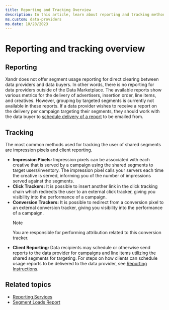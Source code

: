 ```yaml
---
title: Reporting and Tracking Overview
description: In this article, learn about reporting and tracking methods used for tracking the user of shared segments.
ms.custom: data-providers
ms.date: 10/28/2023
---
```


# Reporting and tracking overview

## Reporting

Xandr does not offer segment usage reporting for direct clearing between data providers and data buyers. In other words, there is no reporting for data providers outside of the Data Marketplace. The available reports show various metrics for the delivery of advertisers, insertion order, line items, and creatives. However, grouping by targeted segments is currently not available in these reports. If a data provider wishes to receive a report on the delivery per campaign targeting their segments, they should work with the data buyer to [schedule delivery of a report](reporting-instructions.md) to be emailed from.

## Tracking

The most common methods used for tracking the user of shared segments are impression pixels and client reporting.

- **Impression Pixels:** Impression pixels can be associated with each creative that is served by a campaign using the shared segments to target users/inventory. The impression pixel calls your servers each time the creative is served, informing you of the number of impressions served against the segments.
- **Click Trackers:** It is possible to insert another link in the click tracking chain which redirects the user to an external click tracker, giving you visibility into the performance of a campaign.
- **Conversion Trackers:** It is possible to redirect from a conversion pixel to an external conversion tracker, giving you visibility into the performance of a campaign.
    > [!NOTE]
    > You are responsible for performing attribution related to this conversion tracker.
- **Client Reporting:** Data recipients may schedule or otherwise send reports to the data provider for campaigns and line items utilizing the shared segments for targeting. For steps on how clients can schedule usage reports to be delivered to the data provider, see [Reporting Instructions](reporting-instructions.md).

## Related topics

- [Reporting Services](../digital-platform-api/reporting-services.md)
- [Segment Loads Report](../digital-platform-api/segment-loads-report.md)
